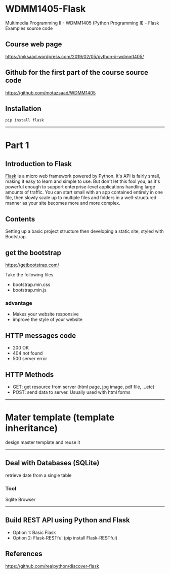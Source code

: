 # WDMM1405-Flask
Multimedia Programming II - WDMM1405 (Python Programming II) - Flask Examples source code

## Course web page 
https://mksaad.wordpress.com/2019/02/05/python-ii-wdmm1405/

## Github for the first part of the course source code 
https://github.com/motazsaad/WDMM1405

## Installation 
`pip install flask`

---
# Part 1 
## Introduction to Flask

[Flask](http://flask.pocoo.org/) is a micro web framework powered by Python. It's API is fairly small, making it easy to learn and simple to use. But don't let this fool you, as it's powerful enough to support enterprise-level applications handling large amounts of traffic. You can start small with an app contained entirely in one file, then slowly scale up to multiple files and folders in a well-structured manner as your site becomes more and more complex. 

## Contents 
Setting up a basic project structure then developing a static site, styled with Bootstrap. 

## get the bootstrap
https://getbootstrap.com/ 

Take the following files 

* bootstrap.min.css
* bootstrap.min.js   

### advantage 

* Makes your website responsive
* improve the style of your website  

## HTTP messages code

* 200 OK 
* 404 not found 
* 500 server error  

## HTTP Methods 

* GET: get resource from server (html page, jpg image, pdf file, ...etc) 
* POST: send data to server. Usually used with html forms 

---
# Mater template (template inheritance)

design master template and reuse it

---

## Deal with Databases (SQLite) 

retrieve date from a single table

### Tool
Sqlite Browser

---

## Build REST API using Python and Flask 

* Option 1: Basic Flask 
* Option 2: Flask-RESTful (pip install Flask-RESTful)


 
## References 

https://github.com/realpython/discover-flask